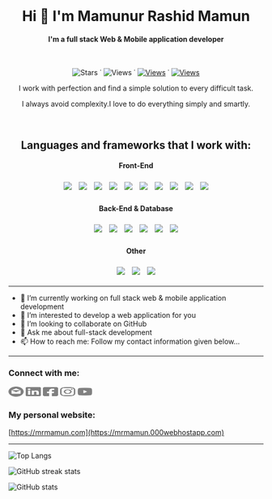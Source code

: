 <br />
<div align="center">

  <h1>Hi 👋 I'm Mamunur Rashid Mamun</h1>

  <h4>I'm a full stack Web & Mobile application developer</h4>
  <br>

  <p> 
    <!-- <img src="https://img.shields.io/github/followers/mr-mamun-50?label=Followers&style=social" alt="Followers" /> -->
    <img src="https://img.shields.io/github/stars/mr-mamun-50?label=Stars&style=flat&color=blue" alt="Stars" /> ˙
    <img src="https://komarev.com/ghpvc/?username=mr-mamun-50&style=flat&color=6749C6" alt="Views" /> ˙
    <a href="https://www.youtube.com/@CodingWithMamun">
    <img src="https://img.shields.io/youtube/channel/subscribers/UCQeFX7M9eBfz4-ObpbfbFgQ" alt="Views" /></a> ˙
    <a href="https://www.youtube.com/@CodingWithMamun">
    <img src="https://img.shields.io/youtube/channel/views/UCQeFX7M9eBfz4-ObpbfbFgQ" alt="Views" /></a>
  </p>

  <!-- I always love and respect the work of myself and others. I like to work hard all the time. I do not indulge in laziness at all. I always like to learn and teach something new. I always research to discover something new. -->

<div>
I work with perfection and find a simple solution to every difficult task.

I always avoid complexity.I love to do everything simply and smartly.

</div>
</br>

## Languages and frameworks that I work with:

#### Front-End

  <span>
    <img src="https://user-images.githubusercontent.com/25181517/183897015-94a058a6-b86e-4e42-a37f-bf92061753e5.png" style='width:40px; margin:5px'>
    <img src="https://user-images.githubusercontent.com/25181517/186150365-da1eccce-6201-487c-8649-45e9e99435fd.png" style='width:40px; margin:5px'>
    <img src="https://user-images.githubusercontent.com/25181517/117447155-6a868a00-af3d-11eb-9cfe-245df15c9f3f.png" style='width:40px; margin:5px'>
    <img src="https://user-images.githubusercontent.com/25181517/186150304-1568ffdf-4c62-4bdc-9cf1-8d8efcea7c5b.png" style='width:40px; margin:5px'>
    <img src="https://github.com/marwin1991/profile-technology-icons/assets/62091613/b40892ef-efb8-4b0e-a6b5-d1cfc2f3fc35" style='width:40px; margin:5px'>
    <img src="https://user-images.githubusercontent.com/25181517/189716630-fe6c084c-6c66-43af-aa49-64c8aea4a5c2.png" style='width:40px; margin:5px'>
    <img src="https://user-images.githubusercontent.com/25181517/202896760-337261ed-ee92-4979-84c4-d4b829c7355d.png" style='width:40px; margin:5px'>
    <img src="https://user-images.githubusercontent.com/25181517/183898054-b3d693d4-dafb-4808-a509-bab54cf5de34.png" style='width:40px; margin:5px'>
    <img src="https://user-images.githubusercontent.com/25181517/192158954-f88b5814-d510-4564-b285-dff7d6400dad.png" style='width:40px; margin:5px'>
    <img src="https://user-images.githubusercontent.com/25181517/183898674-75a4a1b1-f960-4ea9-abcb-637170a00a75.png" style='width:40px; margin:5px'>
  </span>

#### Back-End & Database

  <span>
    <img src="https://github.com/marwin1991/profile-technology-icons/assets/25181517/afcf1c98-544e-41fb-bf44-edba5e62809a" style='width:40px; margin:5px'>
    <img src="https://user-images.githubusercontent.com/25181517/183570228-6a040b9f-3ddf-47a2-a201-743121dac664.png" style='width:40px; margin:5px'>
    <img src="https://user-images.githubusercontent.com/25181517/189716855-2c69ca7a-5149-4647-936d-780610911353.png" style='width:40px; margin:5px'>
    <img src="https://user-images.githubusercontent.com/25181517/183423507-c056a6f9-1ba8-4312-a350-19bcbc5a8697.png" style='width:40px; margin:5px'>
    <img src="https://user-images.githubusercontent.com/25181517/183896128-ec99105a-ec1a-4d85-b08b-1aa1620b2046.png" style='width:40px; margin:5px'>
    <img src="https://user-images.githubusercontent.com/25181517/117208740-bfb78400-adf5-11eb-97bb-09072b6bedfc.png" style='width:40px; margin:5px'>
  </span>

#### Other

  <span>
    <img src="https://user-images.githubusercontent.com/25181517/117201156-9a724800-adec-11eb-9a9d-3cd0f67da4bc.png" style='width:40px; margin:5px'>
    <img src="https://user-images.githubusercontent.com/25181517/192106073-90fffafe-3562-4ff9-a37e-c77a2da0ff58.png" style='width:40px; margin:5px'>
    <img src="https://user-images.githubusercontent.com/25181517/192106070-46255bcf-65e6-4c6b-a296-bf8d0d8fb2a7.png" style='width:40px; margin:5px'>
  </span>

  <br />

</div>

---

<p>

-   🔭 I’m currently working on full stack web & mobile application development
-   🌱 I’m interested to develop a web application for you
-   👯 I’m looking to collaborate on GitHub
-   💬 Ask me about full-stack development
-   📫 How to reach me: Follow my contact information given below...

</p>

---

### Connect with me:

[<img src='./SVG/email.svg' alt='github' height='20' width='30'>](mailto:mrmamun20162017@gmail.com)
[<img src='./SVG/linkedin-brands.svg' alt='linkedin' height='20' width='30'>](https://www.linkedin.com/in/m-r-mamun/)
[<img src='./SVG/facebook-square-brands.svg' alt='facebook' height='20' width='30'>](https://www.facebook.com/mamun20172018/)
[<img src='./SVG/instagram-brands.svg' alt='instagram' height='20' width='30'>](https://www.instagram.com/mr_mamun___/)
[<img src='./SVG/youtube-brands.svg' alt='YouTube' height='20' width='30'>](https://www.youtube.com/MamunurRashidMamun)

### My personal website:

[https://mrmamun.com](https://mrmamun.000webhostapp.com)

---

  <!-- <div align="center"> -->

![Top Langs](https://github-readme-stats.vercel.app/api/top-langs/?username=mr-mamun-50&layout=compact&&theme=transparent&hide=html,css,scss,hack&langs_count=11&hide_border=true&card_width=490px)

![GitHub streak stats](https://github-readme-streak-stats.herokuapp.com/?user=mr-mamun-50&theme=transparent&hide_border=true&card_width=490px)

![GitHub stats](https://github-readme-stats.vercel.app/api?username=mr-mamun-50&show_icons=true&count_private=true&theme=transparent&hide_border=true&card_width=490px)

<!-- ![GitHub Activity Graph](https://activity-graph.herokuapp.com/graph?username=mr-mamun-50) -->

<!-- [![trophy](https://github-profile-trophy.vercel.app/?username=mr-mamun-50)](https://github.com/ryo-ma/github-profile-trophy) -->

<!-- ![GitHub metrics](https://metrics.lecoq.io/mr-mamun-50) -->
